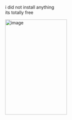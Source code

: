 i did not install anything  
its totally free  

<img width="197" height="306" alt="image" src="https://github.com/user-attachments/assets/0c7a7827-402e-4f40-87af-67d88db39605" />
